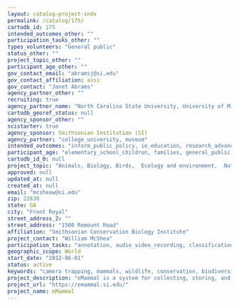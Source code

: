 ```yaml
---
layout: catalog-project-indv
permalink: /catalog/175/
cartodb_id: 175
intended_outcomes_other: ""
participation_tasks_other: ""
types_volunteers: "General public"
status_other: ""
project_topic_other: ""
participant_age_other: ""
gov_contact_email: "abramsj@si.edu"
gov_contact_affiliation: assi
gov_contact: "Janet Abrams"
agency_partner_other: ""
recruiting: true
agency_partner_name: "North Carolina State University, University of Missouri, North Carolina Museum of Natural Sciences"
cartodb_georef_status: null
agency_sponsor_other: ""
scistarter: true
agency_sponsor: Smithsonian Institution (SI)
agency_partner: "college_university, museum"
intended_outcomes: "inform_public_policy, io_education, research_advancement"
participant_age: "elementary_school_children, families, general_public, middle_school_children, teens"
cartodb_id_0: null
project_topic: "Animals, Biology, Birds,  Ecology and environment,  Nature and outdoors"
approved: null
updated_at: null
created_at: null
email: "mcsheaw@si.edu"
zip: 22630
state: GA
city: "Front Royal"
street_address_2: ""
street_address: "1500 Remount Road"
affiliation: "Smithsonian Conservation Biology Institute"
project_contact: "William McShea"
participation_tasks: "annotation, audio_video_recording, classification_tagging, diy_hacking_making, data_analysis, data_entry, finding_entities, geolocation, identification, learning,  observation, photography"
geographic_scope: World
start_date: "2012-06-01"
status: active
keywords: "camera trapping, mammals, wildlife, conservation, biodiversity, ecology, animals, biology"
project_description: "eMammal is a system for collecting, storing, and sharing camera trap data.  The system is designed not only for scientists, but also for anyone who wants to join in the fun and discovery of camera trapping through citizen science. Professional and volunteer camera trappers use our software to look at pictures, identify animals, and upload them to the Smithsonian Data Repository for review and storage. These data are useful for addressing important scientific and conservation questions, and the pictures provide a unique view into the hidden world of wildlife."
project_url: "https://emammal.si.edu/"
project_name: eMammal
---
```

